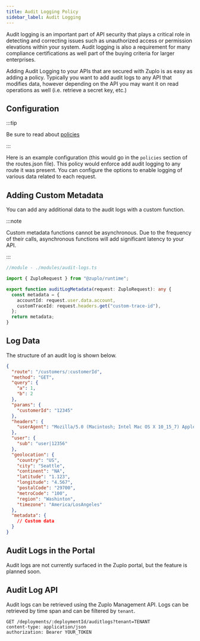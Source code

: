 ```yaml
---
title: Audit Logging Policy
sidebar_label: Audit Logging
---
```


Audit logging is an important part of API security that plays a critical role in detecting and correcting issues such as unauthorized access or permission elevations within your system. Audit logging is also a requirement for many compliance certifications as well part of the buying criteria for larger enterprises.

Adding Audit Logging to your APIs that are secured with Zuplo is as easy as adding a policy. Typically you want to add audit logs to any API that modifies data, however depending on the API you may want it on read operations as well (i.e. retrieve a secret key, etc.)

<PolicyIntro policy="audit-log-inbound" />

## Configuration

:::tip

Be sure to read about [policies](../overview/policies.md)

:::

Here is an example configuration (this would go in the `policies` section of the routes.json file). This policy would enforce add audit logging to any route it was present. You can configure the options to enable logging of various data related to each request.

<PolicyExample policy="audit-log-inbound" />

<PolicyOptions policy="audit-log-inbound" />

## Adding Custom Metadata

You can add any additional data to the audit logs with a custom function.

:::note

Custom metadata functions cannot be asynchronous. Due to the frequency of their calls, asynchronous functions will add significant latency to your API.

:::

```ts
//module - ./modules/audit-logs.ts

import { ZuploRequest } from "@zuplo/runtime";

export function auditLogMetadata(request: ZuploRequest): any {
  const metadata = {
    accountId: request.user.data.account,
    customTraceId: request.headers.get("custom-trace-id"),
  };
  return metadata;
}
```

## Log Data

The structure of an audit log is shown below.

```json
{
  "route": "/customers/:customerId",
  "method": "GET",
  "query": {
    "a": 1,
    "b": 2
  },
  "params": {
    "customerId": "12345"
  },
  "headers": {
    "userAgent": "Mozilla/5.0 (Macintosh; Intel Mac OS X 10_15_7) AppleWebKit/537.36 (KHTML, like Gecko) Chrome/101.0.4951.41 Safari/537.36"
  },
  "user": {
    "sub": "user|12356"
  },
  "geolocation": {
    "country": "US",
    "city": "Seattle",
    "continent": "NA",
    "latitude": "1.123",
    "longitude": "4.567",
    "postalCode": "29700",
    "metroCode": "100",
    "region": "Washinton",
    "timezone": "America/LosAngeles"
  },
  "metadata": {
    // Custom data
  }
}
```

## Audit Logs in the Portal

Audit logs are not currently surfaced in the Zuplo portal, but the feature is planned soon.

## Audit Log API

Audit logs can be retrieved using the Zuplo Management API. Logs can be retrieved by time span and can be filtered by `tenant`.

```http
GET /deployments/:deploymentId/auditlogs?tenant=TENANT
content-type: application/json
authorization: Bearer YOUR_TOKEN
```
